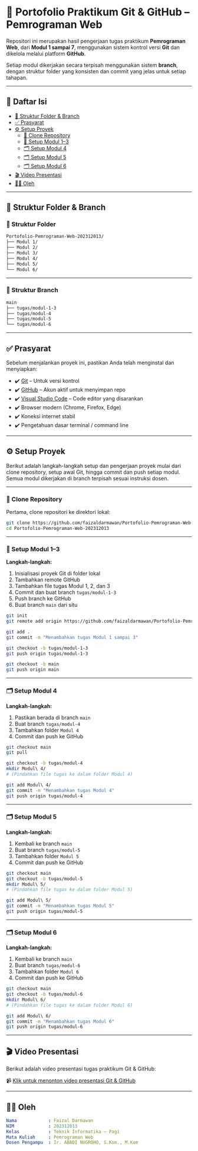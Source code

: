# 📘 Portofolio Praktikum Git & GitHub – Pemrograman Web

Repositori ini merupakan hasil pengerjaan tugas praktikum **Pemrograman Web**, dari **Modul 1 sampai 7**, menggunakan sistem kontrol versi **Git** dan dikelola melalui platform **GitHub**.

Setiap modul dikerjakan secara terpisah menggunakan sistem **branch**, dengan struktur folder yang konsisten dan commit yang jelas untuk setiap tahapan.

---

## 📑 Daftar Isi

- [🧱 Struktur Folder & Branch](#🧱-struktur-folder--branch)
- [✅ Prasyarat](#✅-prasyarat)
- [⚙️ Setup Proyek](#⚙️-setup-proyek)
  - [📂 Clone Repository](#📂-clone-repository)
  - [📁 Setup Modul 1–3](#📁-setup-modul-13)
  - [🗂️ Setup Modul 4](#️-setup-modul-4)
  - [🗂️ Setup Modul 5](#️-setup-modul-5)
  - [🗂️ Setup Modul 6](#️-setup-modul-6)
- [🎬 Video Presentasi](#🎬-video-presentasi)
- [👨‍💻 Oleh](#👨‍💻-oleh)

---

## 🧱 Struktur Folder & Branch

### 📁 Struktur Folder

```bash
Portofolio-Pemrograman-Web-202312013/
├── Modul 1/
├── Modul 2/
├── Modul 3/
├── Modul 4/
├── Modul 5/
└── Modul 6/
```

---

### 🌿 Struktur Branch

```bash
main
├── tugas/modul-1-3
├── tugas/modul-4
├── tugas/modul-5
└── tugas/modul-6
```

---

## ✅ Prasyarat

Sebelum menjalankan proyek ini, pastikan Anda telah menginstal dan menyiapkan:

- ✔️ [Git](https://git-scm.com/) – Untuk versi kontrol
- ✔️ [GitHub](https://github.com/) – Akun aktif untuk menyimpan repo
- ✔️ [Visual Studio Code](https://code.visualstudio.com/) – Code editor yang disarankan
- ✔️ Browser modern (Chrome, Firefox, Edge)
- ✔️ Koneksi internet stabil
- ✔️ Pengetahuan dasar terminal / command line

---

## ⚙️ Setup Proyek

Berikut adalah langkah-langkah setup dan pengerjaan proyek mulai dari clone repository, setup awal Git, hingga commit dan push setiap modul. Semua modul dikerjakan di branch terpisah sesuai instruksi dosen.

---

### 📂 Clone Repository

Pertama, clone repositori ke direktori lokal:

```bash
git clone https://github.com/faizaldarmawan/Portofolio-Pemrograman-Web-202312013.git
cd Portofolio-Pemrograman-Web-202312013
```

---

### 📁 Setup Modul 1–3

**Langkah-langkah:**

1. Inisialisasi proyek Git di folder lokal
2. Tambahkan remote GitHub
3. Tambahkan file tugas Modul 1, 2, dan 3
4. Commit dan buat branch `tugas/modul-1-3`
5. Push branch ke GitHub
6. Buat branch `main` dari situ

```bash
git init
git remote add origin https://github.com/faizaldarmawan/Portofolio-Pemrograman-Web-202312013.git

git add .
git commit -m "Menambahkan tugas Modul 1 sampai 3"

git checkout -b tugas/modul-1-3
git push origin tugas/modul-1-3

git checkout -b main
git push origin main
```

---

### 🗂️ Setup Modul 4

**Langkah-langkah:**

1. Pastikan berada di branch `main`
2. Buat branch `tugas/modul-4`
3. Tambahkan folder `Modul 4`
4. Commit dan push ke GitHub

```bash
git checkout main
git pull

git checkout -b tugas/modul-4
mkdir Modul\ 4/
# (Pindahkan file tugas ke dalam folder Modul 4)

git add Modul\ 4/
git commit -m "Menambahkan tugas Modul 4"
git push origin tugas/modul-4
```

---

### 🗂️ Setup Modul 5

**Langkah-langkah:**

1. Kembali ke branch `main`
2. Buat branch `tugas/modul-5`
3. Tambahkan folder `Modul 5`
4. Commit dan push ke GitHub

```bash
git checkout main
git checkout -b tugas/modul-5
mkdir Modul\ 5/
# (Pindahkan file tugas ke dalam folder Modul 5)

git add Modul\ 5/
git commit -m "Menambahkan tugas Modul 5"
git push origin tugas/modul-5
```

---

### 🗂️ Setup Modul 6

**Langkah-langkah:**

1. Kembali ke branch `main`
2. Buat branch `tugas/modul-6`
3. Tambahkan folder `Modul 6`
4. Commit dan push ke GitHub

```bash
git checkout main
git checkout -b tugas/modul-6
mkdir Modul\ 6/
# (Pindahkan file tugas ke dalam folder Modul 6)

git add Modul\ 6/
git commit -m "Menambahkan tugas Modul 6"
git push origin tugas/modul-6
```

---

## 🎬 Video Presentasi

Berikut adalah video presentasi tugas praktikum Git & GitHub:

📹 [Klik untuk menonton video presentasi Git & GitHub](https://youtu.be/rl97M07mVNo)

---

## 👨‍💻 Oleh

```yaml
Nama            : Faizal Darmawan
NIM             : 202312013
Kelas           : Teknik Informatika – Pagi
Mata Kuliah     : Pemrograman Web
Dosen Pengampu  : Ir. ABADI NUGROHO, S.Kom., M.Kom







